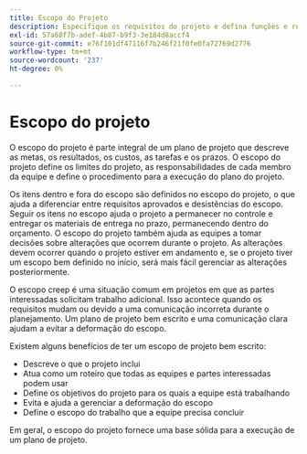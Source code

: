 ```yaml
---
title: Escopo do Projeto
description: Especifique os requisitos do projeto e defina funções e responsabilidades no plano do projeto.
exl-id: 57a68f7b-adef-4b87-b9f3-3e184d8accf4
source-git-commit: e76f101df47116f7b246f21f0fe0fa72769d2776
workflow-type: tm+mt
source-wordcount: '237'
ht-degree: 0%

---
```


# Escopo do projeto

O escopo do projeto é parte integral de um plano de projeto que descreve as metas, os resultados, os custos, as tarefas e os prazos. O escopo do projeto define os limites do projeto, as responsabilidades de cada membro da equipe e define o procedimento para a execução do plano do projeto.

Os itens dentro e fora do escopo são definidos no escopo do projeto, o que ajuda a diferenciar entre requisitos aprovados e desistências do escopo. Seguir os itens no escopo ajuda o projeto a permanecer no controle e entregar os materiais de entrega no prazo, permanecendo dentro do orçamento. O escopo do projeto também ajuda as equipes a tomar decisões sobre alterações que ocorrem durante o projeto. As alterações devem ocorrer quando o projeto estiver em andamento e, se o projeto tiver um escopo bem definido no início, será mais fácil gerenciar as alterações posteriormente.

O escopo creep é uma situação comum em projetos em que as partes interessadas solicitam trabalho adicional. Isso acontece quando os requisitos mudam ou devido a uma comunicação incorreta durante o planejamento. Um plano de projeto bem escrito e uma comunicação clara ajudam a evitar a deformação do escopo.

Existem alguns benefícios de ter um escopo de projeto bem escrito:

- Descreve o que o projeto inclui
- Atua como um roteiro que todas as equipes e partes interessadas podem usar
- Define os objetivos do projeto para os quais a equipe está trabalhando
- Evita e ajuda a gerenciar a deformação do escopo
- Define o escopo do trabalho que a equipe precisa concluir

Em geral, o escopo do projeto fornece uma base sólida para a execução de um plano de projeto.
